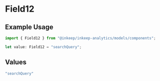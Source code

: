 # Field12

## Example Usage

```typescript
import { Field12 } from "@inkeep/inkeep-analytics/models/components";

let value: Field12 = "searchQuery";
```

## Values

```typescript
"searchQuery"
```